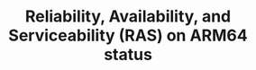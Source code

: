 ---
categories:
- bkk19
description: introduce the RAS architecture on AArch64, based on the ARMv8 RAS extensions,
  SDEI, MM Secure Patition and APEI, Sharing the latest update of the development.
image:
  featured: 'true'
  path: /assets/images/featured-images/bkk19/BKK19-116.png
session_attendee_num: '14'
session_id: BKK19-116
session_room: 'Keynote Room (World Ballroom BC) '
session_slot:
  end_time: '2019-04-01 15:55:00'
  start_time: '2019-04-01 15:30:00'
session_speakers:
- speaker_bio: Enterprise Linux developer with industry/server experience in Linux
    kernel, driver ,BSP, system porting development, LAVA(Linaro Automation and Validation
    Architecture) and testing with LMP. Also expert in Firmware (U-boot/arm-trusted-firmware/UEFI/ACPI)
    and Linux kernel development.<br /> Currently studying Linux kernel and drive
    mechanism, Fedora/RHEL on ARM64, GRUB, UEFI, ACPI and continuously enriching my
    knowledge of Linux on Server, especially RAS(Reliability, Availability, Serviceability)/APEI.<br
    /> Im also interested in IoT, RISC-V, drone, Bluetooth/BLE, WiFi, Security/Encryption
    and OSS projects.
  speaker_company: Red Hat Software (Beijing) Co.,Ltd.
  speaker_image: /assets/images/speakers/bkk19/wei-fu.jpg
  speaker_location: China
  speaker_name: Wei Fu
  speaker_position: Senior Software Engineer
  speaker_username: wefu
session_track: Data Center
tag: session
tags:
- Data Center
title: Reliability, Availability, and Serviceability (RAS) on ARM64 status
---